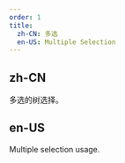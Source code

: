 ```yaml
---
order: 1
title:
  zh-CN: 多选
  en-US: Multiple Selection
---
```


## zh-CN

多选的树选择。

## en-US

Multiple selection usage.

